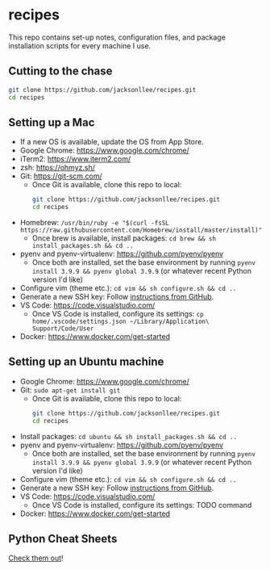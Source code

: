 recipes
=======

This repo contains set-up notes, configuration files, and package installation scripts 
for every machine I use.


Cutting to the chase
--------------------

```bash
git clone https://github.com/jacksonllee/recipes.git
cd recipes
```


Setting up a Mac
----------------

- If a new OS is available, update the OS from App Store.
- Google Chrome: https://www.google.com/chrome/
- iTerm2: https://www.iterm2.com/
- zsh: https://ohmyz.sh/
- Git: https://git-scm.com/
    * Once Git is available, clone this repo to local:
        ```bash
        git clone https://github.com/jacksonllee/recipes.git
        cd recipes
        ```
- Homebrew: `/usr/bin/ruby -e "$(curl -fsSL https://raw.githubusercontent.com/Homebrew/install/master/install)"`
    * Once brew is available, install packages: `cd brew && sh install_packages.sh && cd ..`
- pyenv and pyenv-virtualenv: https://github.com/pyenv/pyenv
    * Once both are installed, set the base environment by running `pyenv install 3.9.9 && pyenv global 3.9.9` (or whatever recent Python version I'd like)
- Configure vim (theme etc.): `cd vim && sh configure.sh && cd ..`
- Generate a new SSH key: Follow [instructions from GitHub](https://help.github.com/articles/generating-a-new-ssh-key-and-adding-it-to-the-ssh-agent/).
- VS Code: https://code.visualstudio.com/
    * Once VS Code is installed, configure its settings:
        `cp home/.vscode/settings.json ~/Library/Application\ Support/Code/User`
- Docker: https://www.docker.com/get-started


Setting up an Ubuntu machine
----------------------------

- Google Chrome: https://www.google.com/chrome/
- Git: `sudo apt-get install git`
    * Once Git is available, clone this repo to local:
        ```bash
        git clone https://github.com/jacksonllee/recipes.git
        cd recipes
        ```
- Install packages: `cd ubuntu && sh install_packages.sh && cd ..`
- pyenv and pyenv-virtualenv: https://github.com/pyenv/pyenv
    * Once both are installed, set the base environment by running `pyenv install 3.9.9 && pyenv global 3.9.9` (or whatever recent Python version I'd like)
- Configure vim (theme etc.): `cd vim && sh configure.sh && cd ..`
- Generate a new SSH key: Follow [instructions from GitHub](https://help.github.com/articles/generating-a-new-ssh-key-and-adding-it-to-the-ssh-agent/).
- VS Code: https://code.visualstudio.com/
    * Once VS Code is installed, configure its settings: TODO command
- Docker: https://www.docker.com/get-started


Python Cheat Sheets
-------------------

[Check them out](https://github.com/jacksonllee/python-library-template)!
